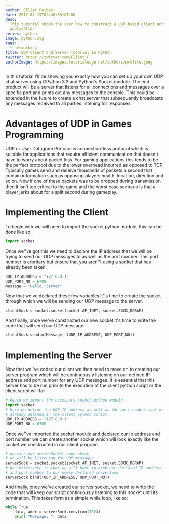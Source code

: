 ```yaml
---
author: Elliot Forbes
date: 2017-04-15T09:49:35+01:00
desc:
  This tutorial shows the user how to construct a UDP based client and server
  application
series: python
image: python.svg
tags:
  - networking
title: UDP Client and Server Tutorial in Python
twitter: https://twitter.com/Elliot_F
authorImage: https://images.tutorialedge.net/authors/profile.jpeg
---
```


<p>In this tutorial I'll be showing you exactly how you can set up your own UDP chat server using CPython 3.3 and Python's Socket module. The end product will be a server that listens for all connections and messages over a specific port and prints out any messages to the console. This could be extended in the future to create a chat server that subsequently broadcasts any messages received to all parties listening for responses.</p>

# Advantages of UDP in Games Programming

<p>UDP or User Datagram Protocol is connection-less protocol which is suitable for applications that require efficient communication that doesn't have to worry about packet loss. For gaming applications this tends to be the perfect protocol due to the lower overhead incurred as opposed to TCP. Typically games send and receive thousands of packets a second that contain information such as opposing players health, location, direction and so on. Now if one of these packets was to be dropped during transmission then it isn't too critical to the game and the worst case scenario is that a player jerks about for a split second during gameplay. </p>

# Implementing the Client

<p>To begin with we will need to import the socket python module, this can be done like so:</p>

```py
import socket
```

<p>Once we''ve got this we need to declare the IP address that we will be trying to send our UDP messages to as well as the port number. This port number is arbritary but ensure that you aren''t using a socket that has already been taken.</p>

```py
UDP_IP_ADDRESS = "127.0.0.1"
UDP_PORT_NO = 6789
Message = "Hello, Server"
```

<p>Now that we've declared these few variables it''s time to create the socket through which we will be sending our UDP message to the server.</p>

```py
clientSock = socket.socket(socket.AF_INET, socket.SOCK_DGRAM)
```

<p>And finally, once we've constructed our new socket it's time to write the code that will send our UDP message:</p>

```py
clientSock.sendto(Message, (UDP_IP_ADDRESS, UDP_PORT_NO))
```

# Implementing the Server

<p>Now that we''ve coded our client we then need to move on to creating our server program which will be continuously listening on our defined IP address and port number for any UDP messages. It is essential that this server has to be run prior to the execution of the client python script or the client script will fail.</p>

```py
# Again we import the necessary socket python module
import socket
# Here we define the UDP IP address as well as the port number that we have
# already defined in the client python script.
UDP_IP_ADDRESS = "127.0.0.1"
UDP_PORT_NO = 6789
```

<p>Once we''ve imported the socket module and declared our ip address and port number we can create another socket which will look exactly like the socket we constructed in our client program.</p>

```py
# declare our serverSocket upon which
# we will be listening for UDP messages
serverSock = socket.socket(socket.AF_INET, socket.SOCK_DGRAM)
# One difference is that we will have to bind our declared IP address
# and port number to our newly declared serverSock
serverSock.bind((UDP_IP_ADDRESS, UDP_PORT_NO))
```

<p>And finally, once we've created our server socket, we need to write the code that will keep our script continuously listening to this socket until its termination. This takes form as a simple while loop, like so:</p>

```py
while True:
    data, addr = serverSock.recvfrom(1024)
    print "Message: ", data
```
